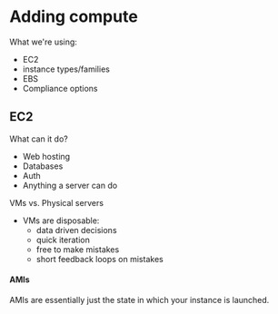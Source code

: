 # Adding compute

What we're using:
- EC2
- instance types/families
- EBS
- Compliance options

## EC2

What can it do?
- Web hosting
- Databases
- Auth
- Anything a server can do

VMs vs. Physical servers
- VMs are disposable:
  - data driven decisions
  - quick iteration
  - free to make mistakes
  - short feedback loops on mistakes

#### AMIs

AMIs are essentially just the state in which your instance is launched.

